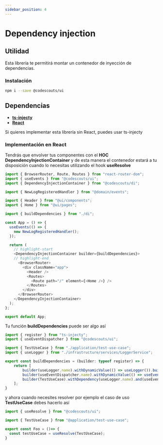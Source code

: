 ```yaml
---
sidebar_position: 4
---
```


# Dependency injection

## Utilidad

Esta librería te permitirá montar un contenedor de inyección de dependencias.

### Instalación

```bash
npm i --save @codescouts/ui
```

## Dependencias

-   [**ts-injecty**](https://github.com/damianpumar/ts-injecty)
-   [**React**](https://github.com/facebook/react)

Si quieres implementar esta librería sin React, puedes usar ts-injecty

### Implementación en React

Tendrás que envolver tus componentes con el **HOC** **DependencyInjectionContainer** y de esta manera el contenedor estará a tu disposición cuando lo necesitas utilizando el hook **useResolve**

```ts showLineNumbers
import { BrowserRouter, Route, Routes } from "react-router-dom";
import { useEvents } from "@codescouts/ui";
import { DependencyInjectionContainer } from "@codescouts/di";

import { NewLogRegisteredHandler } from "@domain/events";

import { Header } from "@ui/components";
import { Home } from "@ui/pages";

import { buildDependencies } from "./di";

const App = () => {
  useEvents(() => {
    new NewLogRegisteredHandler();
  });

  return (
    // highlight-start
    <DependencyInjectionContainer builder={buildDependencies}>
    // highlight-end
      <BrowserRouter>
        <div className="app">
          <Header />
          <Routes>
            <Route path="/" element={<Home />} />
          </Routes>
        </div>
      </BrowserRouter>
    </DependencyInjectionContainer>
  );
};

export default App;

```

Tu función **buildDependencies** puede ser algo así

```ts showLineNumbers
import { register } from "ts-injecty";
import { useEventDispatcher } from "@codescouts/ui";

import { TestUseCase } from "./application/test-use-case";
import { useLogger } from "./infrastructure/services/LoggerService";

export const buildDependencies = (builder: typeof register) => {
    return [
        builder(useLogger.name).withDynamicValue(() => useLogger()).build(),
        builder(useEventDispatcher.name).withDynamicValue(() => useEventDispatcher()).build(),
        builder(TestUseCase).withDependency(useLogger.name).and(useEventDispatcher.name).build(),
    ];
}
```

y ahora cuando necesites resolver por ejemplo el caso de uso **TestUseCase** debes hacerlo así

```ts showLineNumbers
import { useResolve } from "@codescouts/ui";

import { TestUseCase } from "@application/test-use-case";

export const Foo = ()=> {
  const testUseCase = useResolve(TestUseCase);
}
```
